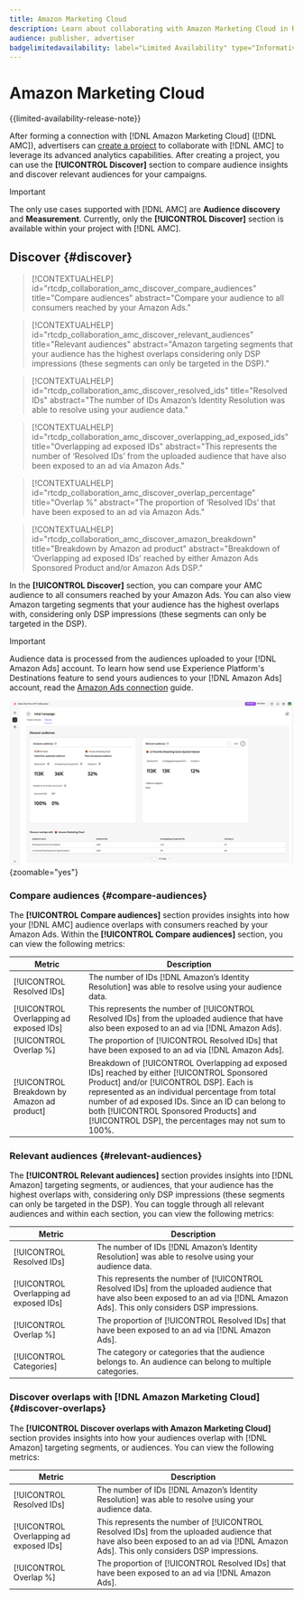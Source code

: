 ```yaml
---
title: Amazon Marketing Cloud
description: Learn about collaborating with Amazon Marketing Cloud in Real-Time CDP Collaboration.
audience: publisher, advertiser
badgelimitedavailability: label="Limited Availability" type="Informative" url="https://helpx.adobe.com/legal/product-descriptions/real-time-customer-data-platform-collaboration.html newtab=true"
---
```

# Amazon Marketing Cloud

{{limited-availability-release-note}}

After forming a connection with [!DNL Amazon Marketing Cloud] ([!DNL AMC]), advertisers can [create a project](../manage-projects.md#create-project) to collaborate with [!DNL AMC] to leverage its advanced analytics capabilities. After creating a project, you can use the **[!UICONTROL Discover]** section to compare audience insights and discover relevant audiences for your campaigns.

>[!IMPORTANT]
>
>The only use cases supported with [!DNL AMC] are **Audience discovery** and **Measurement**. Currently, only the **[!UICONTROL Discover]** section is available within your project with [!DNL AMC].

## Discover {#discover}

>[!CONTEXTUALHELP]
>id="rtcdp_collaboration_amc_discover_compare_audiences"
>title="Compare audiences"
>abstract="Compare your audience to all consumers reached by your Amazon Ads."

>[!CONTEXTUALHELP]
>id="rtcdp_collaboration_amc_discover_relevant_audiences"
>title="Relevant audiences"
>abstract="Amazon targeting segments that your audience has the highest overlaps considering only DSP impressions (these segments can only be targeted in the DSP)."

>[!CONTEXTUALHELP]
>id="rtcdp_collaboration_amc_discover_resolved_ids"
>title="Resolved IDs"
>abstract="The number of IDs Amazon’s Identity Resolution was able to resolve using your audience data."

>[!CONTEXTUALHELP]
>id="rtcdp_collaboration_amc_discover_overlapping_ad_exposed_ids"
>title="Overlapping ad exposed IDs"
>abstract="This represents the number of ‘Resolved IDs’ from the uploaded audience that have also been exposed to an ad via Amazon Ads."

>[!CONTEXTUALHELP]
>id="rtcdp_collaboration_amc_discover_overlap_percentage"
>title="Overlap %"
>abstract="The proportion of ‘Resolved IDs’ that have been exposed to an ad via Amazon Ads."

>[!CONTEXTUALHELP]
>id="rtcdp_collaboration_amc_discover_amazon_breakdown"
>title="Breakdown by Amazon ad product"
>abstract="Breakdown of ‘Overlapping ad exposed IDs’ reached by either Amazon Ads Sponsored Product and/or Amazon Ads DSP."

In the **[!UICONTROL Discover]** section, you can compare your AMC audience to all consumers reached by your Amazon Ads. You can also view Amazon targeting segments that your audience has the highest overlaps with, considering only DSP impressions (these segments can only be targeted in the DSP).

>[!IMPORTANT]
>
>Audience data is processed from the audiences uploaded to your [!DNL Amazon Ads] account. To learn how send use Experience Platform's Destinations feature to send yours audiences to your [!DNL Amazon Ads] account, read the [Amazon Ads connection](https://experienceleague.adobe.com/en/docs/experience-platform/destinations/catalog/advertising/amazon-ads) guide.

![The Discover section in a project with Amazon Marketing Cloud.](/help/assets/collaborate/advertising-platforms/amc-discover.png){zoomable="yes"}

### Compare audiences {#compare-audiences}

The **[!UICONTROL Compare audiences]** section provides insights into how your [!DNL AMC] audience overlaps with consumers reached by your Amazon Ads. Within the **[!UICONTROL Compare audiences]** section, you can view the following metrics:

| Metric                         | Description                                                                                       |
|--------------------------------|---------------------------------------------------------------------------------------------------|
| [!UICONTROL Resolved IDs]      | The number of IDs [!DNL Amazon’s Identity Resolution] was able to resolve using your audience data. |
| [!UICONTROL Overlapping ad exposed IDs]     | This represents the number of [!UICONTROL Resolved IDs] from the uploaded audience that have also been exposed to an ad via [!DNL Amazon Ads]. |
| [!UICONTROL Overlap %]                      | The proportion of [!UICONTROL Resolved IDs] that have been exposed to an ad via [!DNL Amazon Ads]. |
| [!UICONTROL Breakdown by Amazon ad product] | Breakdown of [!UICONTROL Overlapping ad exposed IDs] reached by either [!UICONTROL Sponsored Product] and/or [!UICONTROL DSP]. Each is represented as an individual percentage from total number of ad exposed IDs. Since an ID can belong to both [!UICONTROL Sponsored Products] and [!UICONTROL DSP], the percentages may not sum to 100%. |


### Relevant audiences {#relevant-audiences}

The **[!UICONTROL Relevant audiences]** section provides insights into [!DNL Amazon] targeting segments, or audiences, that your audience has the highest overlaps with, considering only DSP impressions (these segments can only be targeted in the DSP). You can toggle through all relevant audiences and within each section, you can view the following metrics:

| Metric                         | Description                                                                                       |
|--------------------------------|---------------------------------------------------------------------------------------------------|
| [!UICONTROL Resolved IDs]      | The number of IDs [!DNL Amazon’s Identity Resolution] was able to resolve using your audience data. |
| [!UICONTROL Overlapping ad exposed IDs]     | This represents the number of [!UICONTROL Resolved IDs] from the uploaded audience that have also been exposed to an ad via [!DNL Amazon Ads]. This only considers DSP impressions. |
| [!UICONTROL Overlap %]                      | The proportion of [!UICONTROL Resolved IDs] that have been exposed to an ad via [!DNL Amazon Ads]. |
| [!UICONTROL Categories]                     | The category or categories that the audience belongs to. An audience can belong to multiple categories. |

### Discover overlaps with [!DNL Amazon Marketing Cloud] {#discover-overlaps}

The **[!UICONTROL Discover overlaps with Amazon Marketing Cloud]** section provides insights into how your audiences overlap with [!DNL Amazon] targeting segments, or audiences. You can view the following metrics:

| Metric                         | Description                                                                                       |
|--------------------------------|---------------------------------------------------------------------------------------------------|
| [!UICONTROL Resolved IDs]      | The number of IDs [!DNL Amazon’s Identity Resolution] was able to resolve using your audience data. |
| [!UICONTROL Overlapping ad exposed IDs]     | This represents the number of [!UICONTROL Resolved IDs] from the uploaded audience that have also been exposed to an ad via [!DNL Amazon Ads]. This only considers DSP impressions. |
| [!UICONTROL Overlap %]         | The proportion of [!UICONTROL Resolved IDs] that have been exposed to an ad via [!DNL Amazon Ads]. |